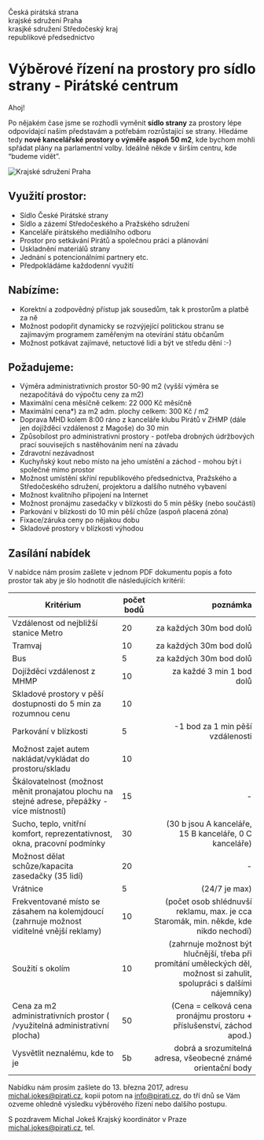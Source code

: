 Česká pirátská strana  
krajské sdružení Praha  
krasjké sdružení Středočeský kraj  
republikové předsednictvo

Výběrové řízení na prostory pro sídlo strany - Pirátské centrum
========================

Ahoj!

Po nějakém čase jsme se rozhodli vyměnit **sídlo strany** za prostory lépe odpovídajcí našim představám a potřebám rozrůstající se strany. Hledáme tedy **nové kancelářské prostory o výměře aspoň 50 m2**, kde bychom mohli spřádat plány na parlamentní volby. Ideálně někde v širším centru, kde “budeme vidět”. 

![Krajské sdružení Praha](obr.jpg)

## Využití prostor:
* Sídlo České Pirátské strany
* Sídlo a zázemí Středočeského a Pražského sdružení
* Kanceláře pirátského mediálního odboru
* Prostor pro setkávání Pirátů a společnou práci a plánování
* Uskladnění materiálů strany 
* Jednání s potencionálními partnery etc.
* Předpokládáme každodenní využití 

## Nabízíme:
* Korektní a zodpovědný přístup jak sousedům, tak k prostorům a platbě za ně
* Možnost podopřit dynamicky se rozvýjející politickou stranu se zajímavým programem zaměřeným na otevírání státu občanům
* Možnost potkávat zajímavé, netuctové lidi a být ve středu dění :-)

## Požadujeme:
* Výměra administrativních prostor 50-90 m2 (vyšší výměra se nezapočítává do výpočtu ceny za m2) 
* Maximální cena měsíčně celkem: 22 000 Kč měsíčně
* Maximální cena*) za m2 adm. plochy celkem: 300 Kč / m2
* Doprava MHD kolem 8:00 ráno z kanceláře klubu Pirátů v ZHMP (dále jen dojížděcí vzdálenost z Magoše) do 30 min
* Způsobilost pro administrativní prostory - potřeba drobných údržbových prací souvisejích s nastěhováním není na závadu
* Zdravotní nezávadnost
* Kuchyňský kout nebo místo na jeho umístění a záchod - mohou být i společné mimo prostor
* Možnost umístění skříní republikového předsednictva, Pražského a Středočeského sdružení, projektoru a dalšího nutného vybavení
* Možnost kvalitního připojení na Internet
* Možnost pronájmu zasedačky v blízkosti do 5 min pěšky (nebo součástí)
* Parkování v blízkosti do 10 min pěší chůze (aspoň placená zóna)
* Fixace/záruka ceny po nějakou dobu
* Skladové prostory v blízkosti výhodou

## Zasílání nabídek
V nabídce nám prosím zašlete v jednom PDF dokumentu popis a foto prostor tak aby je šlo hodnotit dle následujících kritérií:

   Kritérium | počet bodů | poznámka
   --------- | --------- | ------:
   Vzdálenost od nejbližší stanice Metro | 20 | za každých 30m bod dolů
   Tramvaj | 10 | za každých 30m bod dolů
   Bus | 5 | za každých 30m bod dolů
   Dojížděcí vzdálenost z MHMP | 10 | za každé 3 min 1 bod dolů
   Skladové prostory v pěší dostupnosti do 5 min za rozumnou cenu | 10 |
   Parkování v blízkosti | 5 | -1 bod za 1 min pěší vzdálenosti
   Možnost zajet autem nakládat/vykládat do prostoru/skladu | 10 | 
   Škálovatelnost (možnost měnit pronajatou plochu na stejné adrese, přepážky - více místností) | 15 | -
   Sucho, teplo, vnitřní komfort, reprezentativnost, okna, pracovní podmínky | 30 |(30 b jsou A kanceláře, 15 B kanceláře, 0 C kanceláře) 
   Možnost dělat schůze/kapacita zasedačky (35 lidí)| 20 | -
   Vrátnice | 5 | (24/7 je max)
   Frekventované místo se zásahem na kolemjdoucí (zahrnuje možnost viditelné vnější reklamy) | 10 | (počet osob shlédnuvší reklamu, max. je cca Staromák, min. někde, kde nikdo nechodí)
   Soužití s okolím  | 10 | (zahrnuje možnost být hlučnější, třeba při promítání uměleckých děl, možnost si zahulit, spolupráci s dalšími nájemníky)
   Cena za m2 administrativních prostor ( /využitelná administrativní plocha) | 50 | (Cena = celková cena pronájmu prostoru + příslušenství, záchod apod.)
   Vysvětlit neznalému, kde to je | 5b | dobrá a srozumitelná adresa, všeobecné známé orientační body


Nabídku nám prosím zašlete do 13. března 2017, adresu michal.jokes@pirati.cz, kopii potom na info@pirati.cz, do tří dnů se Vám ozveme ohledně výsledku výběrového řízení nebo dalšího postupu.

S pozdravem
Michal Jokeš
Krajský koordinátor v Praze
michal.jokes@pirati.cz, tel. 


